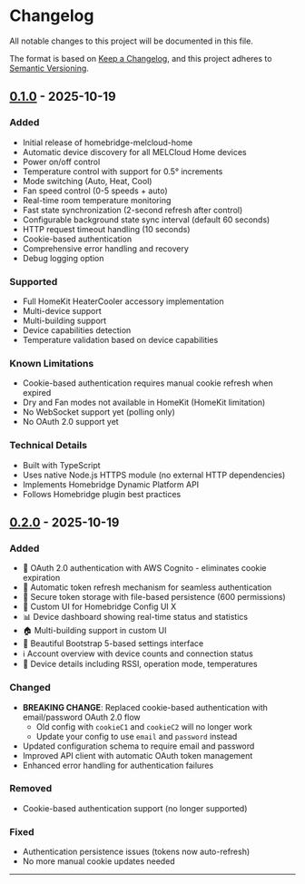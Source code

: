 # Changelog

All notable changes to this project will be documented in this file.

The format is based on [Keep a Changelog](https://keepachangelog.com/en/1.0.0/),
and this project adheres to [Semantic Versioning](https://semver.org/spec/v2.0.0.html).

## [0.1.0] - 2025-10-19

### Added
- Initial release of homebridge-melcloud-home
- Automatic device discovery for all MELCloud Home devices
- Power on/off control
- Temperature control with support for 0.5° increments
- Mode switching (Auto, Heat, Cool)
- Fan speed control (0-5 speeds + auto)
- Real-time room temperature monitoring
- Fast state synchronization (2-second refresh after control)
- Configurable background state sync interval (default 60 seconds)
- HTTP request timeout handling (10 seconds)
- Cookie-based authentication
- Comprehensive error handling and recovery
- Debug logging option

### Supported
- Full HomeKit HeaterCooler accessory implementation
- Multi-device support
- Multi-building support
- Device capabilities detection
- Temperature validation based on device capabilities

### Known Limitations
- Cookie-based authentication requires manual cookie refresh when expired
- Dry and Fan modes not available in HomeKit (HomeKit limitation)
- No WebSocket support yet (polling only)
- No OAuth 2.0 support yet

### Technical Details
- Built with TypeScript
- Uses native Node.js HTTPS module (no external HTTP dependencies)
- Implements Homebridge Dynamic Platform API
- Follows Homebridge plugin best practices

## [0.2.0] - 2025-10-19

### Added
- 🔐 OAuth 2.0 authentication with AWS Cognito - eliminates cookie expiration
- 🔄 Automatic token refresh mechanism for seamless authentication
- 💾 Secure token storage with file-based persistence (600 permissions)
- 🎨 Custom UI for Homebridge Config UI X
- 📊 Device dashboard showing real-time status and statistics
- 🏠 Multi-building support in custom UI
- 📱 Beautiful Bootstrap 5-based settings interface
- ℹ️ Account overview with device counts and connection status
- 📡 Device details including RSSI, operation mode, temperatures

### Changed
- **BREAKING CHANGE**: Replaced cookie-based authentication with email/password OAuth 2.0 flow
  - Old config with `cookieC1` and `cookieC2` will no longer work
  - Update your config to use `email` and `password` instead
- Updated configuration schema to require email and password
- Improved API client with automatic OAuth token management
- Enhanced error handling for authentication failures

### Removed
- Cookie-based authentication support (no longer supported)

### Fixed
- Authentication persistence issues (tokens now auto-refresh)
- No more manual cookie updates needed

---

[0.2.0]: https://github.com/eehnsio/homebridge-melcloud-home/releases/tag/v0.2.0
[0.1.0]: https://github.com/eehnsio/homebridge-melcloud-home/releases/tag/v0.1.0

